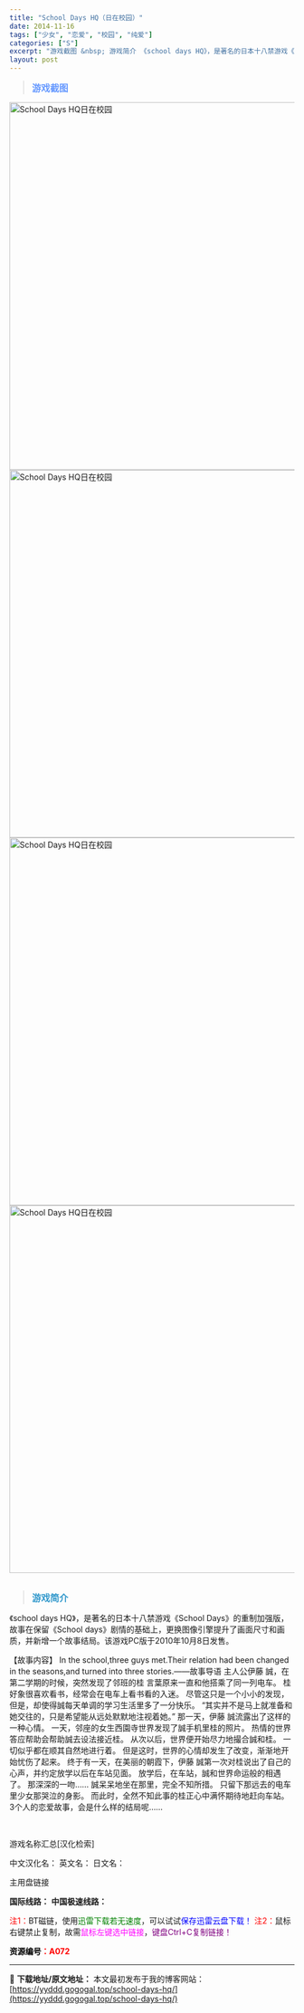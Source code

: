 ```yaml
---
title: "School Days HQ（日在校园）"
date: 2014-11-16
tags: ["少女", "恋爱", "校园", "纯爱"]
categories: ["S"]
excerpt: "游戏截图 &nbsp; 游戏简介 《school days HQ》，是著名的日本十八禁游戏《School Days》的重制加强版，故事在保留《School days》剧情的基础上，更换图像引擎提升了画面尺寸和画质，并新增一个故事结局。该游戏PC版于2010年10月8日发售。 【故事内容】 In th&hellip;"
layout: post
---
```


<div>
<blockquote><b><span style="font-size: 12pt; color: #6699ff;">游戏截图</span></b></blockquote>
<div><img title="点击放大" src="https://yyddd.gogogal.top/wp-content/uploads/2025/04/20250430_6811f96d9f7eb.webp" alt="School Days HQ日在校园" width="650" /></div>
<div><img title="点击放大" src="https://cdn.ttloli.com/pic/005ODKsIgy1fi8yvhy8icj30mo0dk76e.webp" alt="School Days HQ日在校园" width="650" /></div>
<div><img title="点击放大" src="https://yyddd.gogogal.top/wp-content/uploads/2025/04/20250430_6811f97c89ae0.webp" alt="School Days HQ日在校园" width="650" /></div>
<div><img title="点击放大" src="https://yyddd.gogogal.top/wp-content/uploads/2025/04/20250430_6811f97da2c18.webp" alt="School Days HQ日在校园" width="650" /></div>
&nbsp;
<blockquote><b><span style="font-size: 12pt; color: #3399cc;">游戏简介</span></b></blockquote>
<div>《school days HQ》，是著名的日本十八禁游戏《School Days》的重制加强版，故事在保留《School days》剧情的基础上，更换图像引擎提升了画面尺寸和画质，并新增一个故事结局。该游戏PC版于2010年10月8日发售。

【故事内容】
In the school,three guys met.Their relation had been changed in the seasons,and turned into three stories.——故事导语
主人公伊藤 誠，在第二学期的时候，突然发现了邻班的桂 言葉原来一直和他搭乘了同一列电车。
桂好象很喜欢看书，经常会在电车上看书看的入迷。
尽管这只是一个小小的发现，但是，却使得誠每天单调的学习生活里多了一分快乐。
“其实并不是马上就准备和她交往的，只是希望能从远处默默地注视着她。”
那一天，伊藤 誠流露出了这样的一种心情。
一天，邻座的女生西園寺世界发现了誠手机里桂的照片。
热情的世界答应帮助会帮助誠去设法接近桂。
从次以后，世界便开始尽力地撮合誠和桂。
一切似乎都在顺其自然地进行着。
但是这时，世界的心情却发生了改变，渐渐地开始忧伤了起来。
终于有一天，在美丽的朝霞下，伊藤 誠第一次对桂说出了自己的心声，并约定放学以后在车站见面。
放学后，在车站，誠和世界命运般的相遇了。
那深深的一吻……
誠呆呆地坐在那里，完全不知所措。
只留下那远去的电车里少女那哭泣的身影。
而此时，全然不知此事的桂正心中满怀期待地赶向车站。
3个人的恋爱故事，会是什么样的结局呢……</div>
&nbsp;

游戏名称汇总[汉化检索]

中文汉化名：
英文名：
日文名：
</div>
<div class="panel panel-primary">
<div class="panel-heading">主用盘链接</div>
<div class="panel-body">

<b>国际线路：</b>
<b>中国极速线路：</b>


<span style="color: #ff0000;">注1：</span>BT磁链，使用<span style="color: #008000;">迅雷下载若无速度</span>，可以试试<span style="color: #0000ff;">保存迅雷云盘下载！</span>
<span style="color: #ff0000;">注2：</span>鼠标右键禁止复制，故需<span style="color: #ff00ff;">鼠标左键选中链接</span>，<span style="color: #800080;">键盘Ctrl+C复制链接！</span>

</div>
<div class="panel-footer"><span style="color: #ff0000;"><b><span style="color: #000000;">资源编号</span>：A072</b></span></div>
</div>

---
📖 **下载地址/原文地址：** 本文最初发布于我的博客网站：[https://yyddd.gogogal.top/school-days-hq/](https://yyddd.gogogal.top/school-days-hq/)
